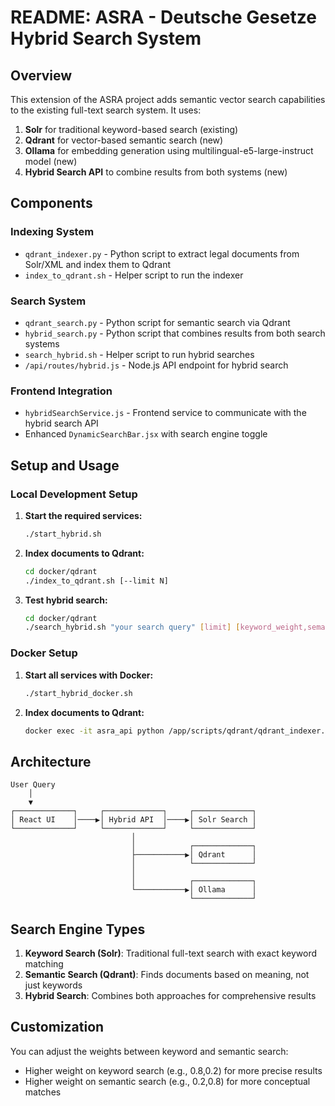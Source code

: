# README: ASRA - Deutsche Gesetze Hybrid Search System

## Overview

This extension of the ASRA project adds semantic vector search capabilities to the existing full-text search system. It uses:

1. **Solr** for traditional keyword-based search (existing)
2. **Qdrant** for vector-based semantic search (new)
3. **Ollama** for embedding generation using multilingual-e5-large-instruct model (new)
4. **Hybrid Search API** to combine results from both systems (new)

## Components

### Indexing System
- `qdrant_indexer.py` - Python script to extract legal documents from Solr/XML and index them to Qdrant
- `index_to_qdrant.sh` - Helper script to run the indexer

### Search System
- `qdrant_search.py` - Python script for semantic search via Qdrant
- `hybrid_search.py` - Python script that combines results from both search systems
- `search_hybrid.sh` - Helper script to run hybrid searches
- `/api/routes/hybrid.js` - Node.js API endpoint for hybrid search

### Frontend Integration
- `hybridSearchService.js` - Frontend service to communicate with the hybrid search API
- Enhanced `DynamicSearchBar.jsx` with search engine toggle

## Setup and Usage

### Local Development Setup

1. **Start the required services:**
   ```bash
   ./start_hybrid.sh
   ```

2. **Index documents to Qdrant:**
   ```bash
   cd docker/qdrant
   ./index_to_qdrant.sh [--limit N]
   ```

3. **Test hybrid search:**
   ```bash
   cd docker/qdrant
   ./search_hybrid.sh "your search query" [limit] [keyword_weight,semantic_weight]
   ```

### Docker Setup

1. **Start all services with Docker:**
   ```bash
   ./start_hybrid_docker.sh
   ```

2. **Index documents to Qdrant:**
   ```bash
   docker exec -it asra_api python /app/scripts/qdrant/qdrant_indexer.py
   ```

## Architecture

```
User Query
    │
    ▼
┌─────────────┐     ┌─────────────┐     ┌─────────────┐
│ React UI    │────▶│ Hybrid API  │────▶│ Solr Search │
└─────────────┘     └─────────────┘     └─────────────┘
                           │
                           │            ┌─────────────┐
                           ├───────────▶│ Qdrant      │
                           │            └─────────────┘
                           │
                           │            ┌─────────────┐
                           └───────────▶│ Ollama      │
                                        └─────────────┘
```

## Search Engine Types

1. **Keyword Search (Solr)**: Traditional full-text search with exact keyword matching
2. **Semantic Search (Qdrant)**: Finds documents based on meaning, not just keywords
3. **Hybrid Search**: Combines both approaches for comprehensive results

## Customization

You can adjust the weights between keyword and semantic search:
- Higher weight on keyword search (e.g., 0.8,0.2) for more precise results
- Higher weight on semantic search (e.g., 0.2,0.8) for more conceptual matches
